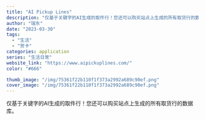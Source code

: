```yaml
---
title: "AI Pickup Lines"
description: "仅基于关键字的AI生成的取件行！您还可以购买站点上生成的所有取货行的数据库。"
author: "瑞东"
date: "2023-03-30"
tags:
  - "生活"
  - "贺卡"
categories: application
series: "生活日常"
website_link: "https://www.aipickuplines.com/"
color: "#666"

thumb_image: "/img/75361f22b110f1f373a2992a689c90ef.png"
cover_image: "/img/75361f22b110f1f373a2992a689c90ef.png"
---
```


仅基于关键字的AI生成的取件行！您还可以购买站点上生成的所有取货行的数据库。